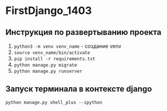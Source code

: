 # FirstDjango_1403
## Инструкция по развертыванию проекта

1. `python3 -m venv venv_name` - создание venv
2. `source venv_name/bin/activate`
3. `pip install -r requirements.txt`
4. `python manage.py migrate`
5. `python manage.py runserver`

## Запуск терминала в контексте django
`python manage.py shell_plus --ipython`
